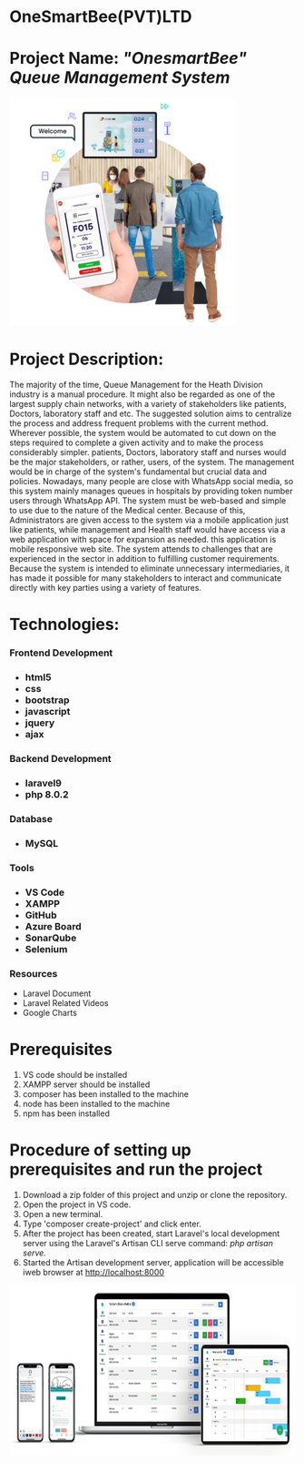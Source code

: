 <h1>OneSmartBee(PVT)LTD</h1>
<h1>Project Name: <i>"OnesmartBee" Queue Management System</i></h1>
<img alt="Queue" height="400px" src="https://github.com/IT20660352-dasu/Queue-Managment-System/blob/master/queue-management-esii%20(1).png">

<h1>Project Description: </h1>
<p>The majority of the time, Queue Management for the Heath Division industry is a manual procedure. It might also be regarded as one of the largest supply chain networks, with a variety of stakeholders like patients, Doctors, laboratory staff and etc. The suggested solution aims to centralize the process and address frequent problems with the current method. Wherever possible, the system would be automated to cut down on the steps required to complete a given activity and to make the process considerably simpler.  patients, Doctors, laboratory staff and nurses  would be the major stakeholders, or rather, users, of the system. The management would be in charge of the system's fundamental but crucial data and policies.
Nowadays, many people are close with WhatsApp social media, so this system mainly manages queues in hospitals by providing token number users through WhatsApp API.
The system must be web-based and simple to use due to the nature of the Medical center. Because of this, Administrators are given access to the system via a mobile application just like patients, while management and Health staff would have access via a web application with space for expansion as needed. this  application is mobile responsive web site.
The system attends to challenges that are experienced in the sector in addition to fulfilling customer requirements. Because the system is intended to eliminate unnecessary intermediaries, it has made it possible for many stakeholders to interact and communicate directly with key parties using a variety of features.
</p>
<h1>Technologies: </h1>
<h3>Frontend Development<h3>
 <ul>
   <li>html5</li>
   <li>css</li>
   <li>bootstrap</li>
   <li>javascript</li>
   <li>jquery</li>
   <li>ajax</li>
 </ul>
 <h3>Backend Development<h3>
 <ul>
   <li>laravel9</li>
   <li>php 8.0.2</li>
 </ul>
 <h3>Database<h3>
   <ul>
     <li>MySQL</li>
   </ul>
 <h3>Tools<h3>
 <ul>
   <li>VS Code</li>
   <li>XAMPP</li>
   <li>GitHub</li>
   <li>Azure Board</li>
   <li>SonarQube</li>
   <li>Selenium</li>
 </ul>
  <h3>Resources</h3>
   <ul>
     <li>Laravel Document</li>
     <li>Laravel Related Videos</li>
     <li>Google Charts</li>
   </ul> 
 <h1>Prerequisites</h1>
   <ol>
     <li>VS code should be installed</li>
     <li>XAMPP server should be installed</li>
     <li>composer has been installed to the machine</li>
     <li>node has been installed to the machine</li>
     <li>npm has been installed</li>
   </ol>
   <h1>Procedure of setting up prerequisites and run the project</h1>
   <ol>
     <li>Download a zip folder of this project and unzip or clone the repository.</li>
     <li>Open the project in VS code.</li>
     <li>Open a new terminal.</li>
     <li>Type 'composer create-project' and click enter.</li>
     <li>After the project has been created, start Laravel's local development server using the Laravel's Artisan CLI serve command: <i>php artisan serve.</i></li>
     <li>Started the Artisan development server, application will be accessible iweb browser at <u>http://localhost:8000</u></li>
   </ol>
   <img width="100%" height="300px" src="https://github.com/IT20660352-dasu/Queue-Managment-System/blob/master/82309056-3271-490a-868c-10fab5bbb7de.png">
